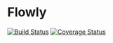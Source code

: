 # Flowly

[![Build Status](https://travis-ci.org/krix38/flowly.svg?branch=master)](https://travis-ci.org/krix38/flowly) [![Coverage Status](https://coveralls.io/repos/github/krix38/flowly/badge.svg?branch=master?refreshBadge=1)](https://coveralls.io/github/krix38/flowly?branch=master)